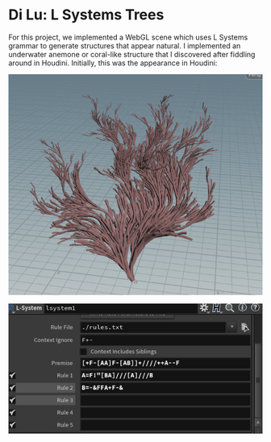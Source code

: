 Di Lu: L Systems Trees
=====================================

For this project, we implemented a WebGL scene which uses L Systems grammar to generate structures that appear natural. 
I implemented an underwater anemone or coral-like structure that I discovered after fiddling around in Houdini. Initially, this was
the appearance in Houdini:

![](anemone.png)

![](anemonerule.png)



